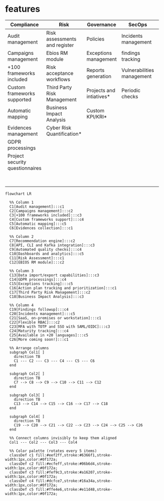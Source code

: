 # features

| Compliance                      | Risk                          | Governance               | SecOps                     | Core                         | More                                          |
| ------------------------------- | ----------------------------- | ------------------------ | -------------------------- | ---------------------------- | --------------------------------------------- |
| Audit management                | Risk assessments and register | Policies                 | Incidents management       | Action plan tracking         | Data import wizard                            |
| Campaigns management            | Ebios RM module               | Exceptions management    | findings tracking          | Assets management            | Recommendation engine                         |
| +100 frameworks included        | Risk acceptance workflows     | Reports generation       | Vulnerabilities management | Dashboards and analytics     | KAFKA integration                             |
| Custom frameworks supported     | Third Party Risk Management   | Projects and intiatives* | Periodic checks            | Rest API (swagger available) | Automated quality check (x-rays)              |
| Automatic mapping               | Business Impact Analysis      | Custom KPI/KRI*          |                            | CLI  (automation)            | Single domain export/import (for consultants) |
| Evidences management            | Cyber Risk Quantification*    |                          |                            | Flexible RBAC                | MCP support                                   |
| GDPR processings                |                               |                          |                            | MFA with TOTP                | Email notifications                           |
| Project security questionnaires |                               |                          |                            | SSO with SAML/OIDC           | Available in +20 languages                    |
|                                 |                               |                          |                            | n8n node* (automation)       |                                               |

```mermaid
flowchart LR

  %% Column 1
  C1[Audit management]:::c1
  C2[Campaigns management]:::c2
  C3[+100 frameworks included]:::c3
  C4[Custom frameworks support]:::c4
  C5[Automatic mapping]:::c5
  C6[Evidences collection]:::c1

  %% Column 2
  C7[Recommendation engine]:::c2
  C8[API, CLI and Kafka integration]:::c3
  C9[Automated quality checks]:::c4
  C10[Dashboards and analytics]:::c5
  C11[Risk Assessment]:::c1
  C12[EBIOS RM module]:::c2

  %% Column 3
  C13[Data import/export capabilities]:::c3
  C14[GDPR processings]:::c4
  C15[Exceptions tracking]:::c5
  C16[Action plan tracking and prioritization]:::c1
  C17[Third Party Risk Management]:::c2
  C18[Business Impact Analysis]:::c3

  %% Column 4
  C19[Findings followup]:::c4
  C20[Incidents management]:::c5
  C21[SaaS, on-premises or workstation]:::c1
  C22[Flexible RBAC]:::c2
  C23[MFA with TOTP and SSO with SAML/OIDC]:::c3
  C24[Maturity tracking]:::c4
  C25[Available in +20 languages]:::c5
  C26[More coming soon!]:::c1

  %% Arrange columns
  subgraph Col1[ ]
    direction TB
    C1 --- C2 --- C3 --- C4 --- C5 --- C6
  end

  subgraph Col2[ ]
    direction TB
    C7 --> C8 --> C9 --> C10 --> C11 --> C12
  end

  subgraph Col3[ ]
    direction TB
    C13 --> C14 --> C15 --> C16 --> C17 --> C18
  end

  subgraph Col4[ ]
    direction TB
    C19 --> C20 --> C21 --> C22 --> C23 --> C24 --> C25 --> C26
  end

  %% Connect columns invisibly to keep them aligned
  Col1 --- Col2 --- Col3 --- Col4

  %% Color palette (rotates every 5 items)
  classDef c1 fill:#eef2ff,stroke:#6366f1,stroke-width:1px,color:#0f172a;
  classDef c2 fill:#ecfeff,stroke:#06b6d4,stroke-width:1px,color:#0f172a;
  classDef c3 fill:#fef9c3,stroke:#a16207,stroke-width:1px,color:#0f172a;
  classDef c4 fill:#dcfce7,stroke:#16a34a,stroke-width:1px,color:#0f172a;
  classDef c5 fill:#ffe4e6,stroke:#e11d48,stroke-width:1px,color:#0f172a;
```
